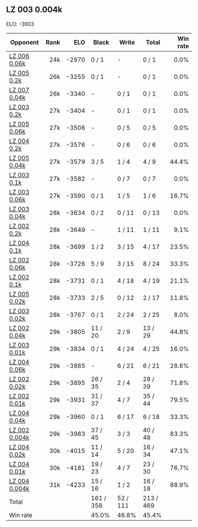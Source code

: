 ## LZ 003 0.004k ##

ELO: -3903

Opponent | Rank | ELO | Black | Write | Total | Win rate
---------|-----:|----:|-------|-------|-------|-------:
[LZ 006 0.06k](LZ%20006%200.06k.md) | 24k | -2970 | 0 / 1 | - | 0 / 1 | 0.0%
[LZ 005 0.2k](LZ%20005%200.2k.md) | 26k | -3255 | 0 / 1 | - | 0 / 1 | 0.0%
[LZ 007 0.04k](LZ%20007%200.04k.md) | 26k | -3340 | - | 0 / 1 | 0 / 1 | 0.0%
[LZ 003 0.2k](LZ%20003%200.2k.md) | 27k | -3404 | - | 0 / 1 | 0 / 1 | 0.0%
[LZ 005 0.06k](LZ%20005%200.06k.md) | 27k | -3506 | - | 0 / 5 | 0 / 5 | 0.0%
[LZ 004 0.2k](LZ%20004%200.2k.md) | 27k | -3576 | - | 0 / 6 | 0 / 6 | 0.0%
[LZ 005 0.04k](LZ%20005%200.04k.md) | 27k | -3579 | 3 / 5 | 1 / 4 | 4 / 9 | 44.4%
[LZ 003 0.1k](LZ%20003%200.1k.md) | 27k | -3582 | - | 0 / 7 | 0 / 7 | 0.0%
[LZ 003 0.06k](LZ%20003%200.06k.md) | 27k | -3590 | 0 / 1 | 1 / 5 | 1 / 6 | 16.7%
[LZ 003 0.04k](LZ%20003%200.04k.md) | 28k | -3634 | 0 / 2 | 0 / 11 | 0 / 13 | 0.0%
[LZ 002 0.2k](LZ%20002%200.2k.md) | 28k | -3649 | - | 1 / 11 | 1 / 11 | 9.1%
[LZ 004 0.1k](LZ%20004%200.1k.md) | 28k | -3699 | 1 / 2 | 3 / 15 | 4 / 17 | 23.5%
[LZ 002 0.06k](LZ%20002%200.06k.md) | 28k | -3726 | 5 / 9 | 3 / 15 | 8 / 24 | 33.3%
[LZ 002 0.1k](LZ%20002%200.1k.md) | 28k | -3731 | 0 / 1 | 4 / 18 | 4 / 19 | 21.1%
[LZ 005 0.02k](LZ%20005%200.02k.md) | 28k | -3733 | 2 / 5 | 0 / 12 | 2 / 17 | 11.8%
[LZ 003 0.02k](LZ%20003%200.02k.md) | 28k | -3767 | 0 / 1 | 2 / 24 | 2 / 25 | 8.0%
[LZ 002 0.04k](LZ%20002%200.04k.md) | 29k | -3805 | 11 / 20 | 2 / 9 | 13 / 29 | 44.8%
[LZ 003 0.01k](LZ%20003%200.01k.md) | 29k | -3834 | 0 / 1 | 4 / 24 | 4 / 25 | 16.0%
[LZ 004 0.06k](LZ%20004%200.06k.md) | 29k | -3885 | - | 6 / 21 | 6 / 21 | 28.6%
[LZ 002 0.02k](LZ%20002%200.02k.md) | 29k | -3895 | 26 / 35 | 2 / 4 | 28 / 39 | 71.8%
[LZ 002 0.01k](LZ%20002%200.01k.md) | 29k | -3931 | 31 / 37 | 4 / 7 | 35 / 44 | 79.5%
[LZ 004 0.04k](LZ%20004%200.04k.md) | 29k | -3960 | 0 / 1 | 6 / 17 | 6 / 18 | 33.3%
[LZ 002 0.004k](LZ%20002%200.004k.md) | 29k | -3983 | 37 / 45 | 3 / 3 | 40 / 48 | 83.3%
[LZ 004 0.02k](LZ%20004%200.02k.md) | 30k | -4015 | 11 / 14 | 5 / 20 | 16 / 34 | 47.1%
[LZ 004 0.01k](LZ%20004%200.01k.md) | 30k | -4181 | 19 / 23 | 4 / 7 | 23 / 30 | 76.7%
[LZ 004 0.004k](LZ%20004%200.004k.md) | 31k | -4233 | 15 / 16 | 1 / 2 | 16 / 18 | 88.9%
Total | | | 161 / 358 | 52 / 111 | 213 / 469 | 
Win rate| | | 45.0% | 46.8% | 45.4% | 
